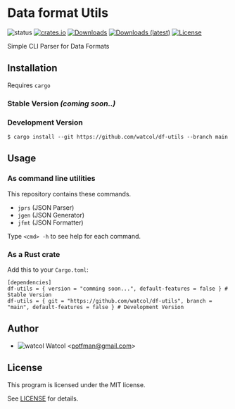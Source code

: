 # Data format Utils
![status](https://img.shields.io/badge/status-WIP-red)
[![crates.io](https://img.shields.io/crates/v/df-utils)](https://crates.io/crates/df-utils)
[![Downloads](https://img.shields.io/crates/d/df-utils)](https://crates.io/crates/df-utils)
[![Downloads (latest)](https://img.shields.io/crates/dv/df-utils)](https://crates.io/crates/df-utils)
[![License](https://img.shields.io/crates/l/df-utils)](https://github.com/watcol/df-utils/blob/main/LICENSE)

Simple CLI Parser for Data Formats

## Installation
Requires `cargo`
### Stable Version *(coming soon..)*
### Development Version
```
$ cargo install --git https://github.com/watcol/df-utils --branch main
```

## Usage
### As command line utilities
This repository contains these commands.

- `jprs` (JSON Parser)
- `jgen` (JSON Generator)
- `jfmt` (JSON Formatter)

Type `<cmd> -h` to see help for each command.

### As a Rust crate
Add this to your `Cargo.toml`:
```
[dependencies]
df-utils = { version = "comming soon...", default-features = false } # Stable Version
df-utils = { git = "https://github.com/watcol/df-utils", branch = "main", default-features = false } # Development Version
```

## Author
- ![watcol](https://raw.githubusercontent.com/watcol/icons/main/32/normal.png) Watcol <<potfman@gmail.com>>

## License
This program is licensed under the MIT license.

See [LICENSE](https://github.com/watcol/df-utils/blob/main/LICENSE) for details.
